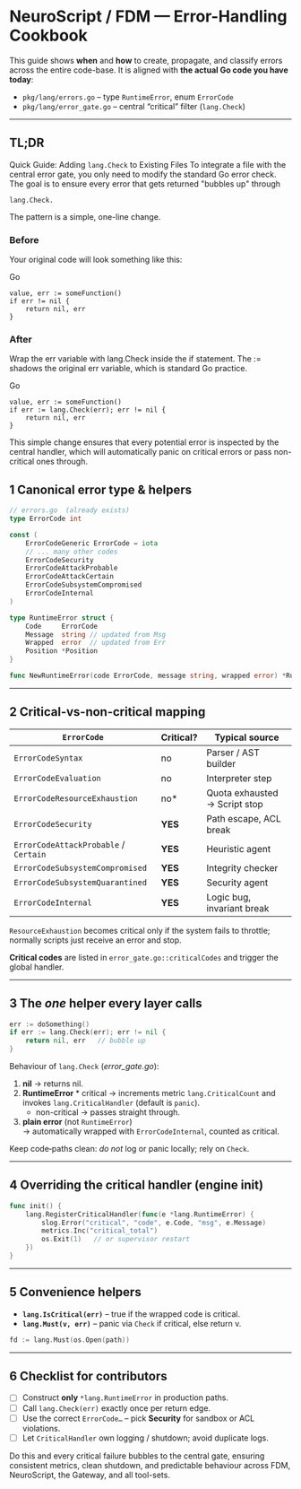 # NeuroScript / FDM — Error-Handling Cookbook

This guide shows **when** and **how** to create, propagate, and classify
errors across the entire code-base.  It is aligned with **the actual Go
code you have today**:

* `pkg/lang/errors.go`          – type `RuntimeError`, enum `ErrorCode`
* `pkg/lang/error_gate.go`      – central “critical” filter (`lang.Check`)

---

## TL;DR

Quick Guide: Adding `lang.Check` to Existing Files
To integrate a file with the central error gate, you only need to modify the standard Go error check. The goal is to ensure every error that gets returned "bubbles up" through 

```golang
lang.Check.
``` 

The pattern is a simple, one-line change.

### Before
Your original code will look something like this:

Go
```golang
value, err := someFunction()
if err != nil {
    return nil, err
}
```

### After

Wrap the err variable with lang.Check inside the if statement. The := shadows the original err variable, which is standard Go practice.

Go
```golang
value, err := someFunction()
if err := lang.Check(err); err != nil {
    return nil, err
}
```

This simple change ensures that every potential error is inspected by the central handler, which will automatically panic on critical errors or pass non-critical ones through. 

## 1  Canonical error type & helpers

```go
// errors.go  (already exists)
type ErrorCode int

const (
    ErrorCodeGeneric ErrorCode = iota
    // ... many other codes
    ErrorCodeSecurity
    ErrorCodeAttackProbable
    ErrorCodeAttackCertain
    ErrorCodeSubsystemCompromised
    ErrorCodeInternal
)

type RuntimeError struct {
    Code     ErrorCode
    Message  string // updated from Msg
    Wrapped  error  // updated from Err
    Position *Position
}

func NewRuntimeError(code ErrorCode, message string, wrapped error) *RuntimeError // updated signature
```

---

## 2  Critical-vs-non-critical mapping

| `ErrorCode`                         | Critical? | Typical source                |
|------------------------------------|-----------|--------------------------------|
| `ErrorCodeSyntax`                  | no        | Parser / AST builder           |
| `ErrorCodeEvaluation`              | no        | Interpreter step               |
| `ErrorCodeResourceExhaustion`      | no* | Quota exhausted → Script stop  |
| `ErrorCodeSecurity`                | **YES** | Path escape, ACL break         |
| `ErrorCodeAttackProbable` / `Certain` | **YES**| Heuristic agent      |
| `ErrorCodeSubsystemCompromised`    | **YES** | Integrity checker              |
| `ErrorCodeSubsystemQuarantined`    | **YES** | Security agent                 |
| `ErrorCodeInternal`                | **YES** | Logic bug, invariant break     |

`ResourceExhaustion` becomes critical only if the system fails to throttle; normally
scripts just receive an error and stop.

**Critical codes** are listed in `error_gate.go::criticalCodes` and trigger the global handler.

---

## 3  The *one* helper every layer calls

```go
err := doSomething()
if err := lang.Check(err); err != nil {
    return nil, err   // bubble up
}
```

Behaviour of `lang.Check` (_error_gate.go_):

1. **nil** → returns nil. 
2. **RuntimeError**    * critical   → increments metric `lang.CriticalCount` and invokes
     `lang.CriticalHandler` (default is `panic`).
   * non-critical → passes straight through.
3. **plain error** (not `RuntimeError`)  
   → automatically wrapped with `ErrorCodeInternal`, counted as critical.

Keep code‐paths clean: *do not* log or panic locally; rely on `Check`.

---

## 4  Overriding the critical handler (engine init)

```go
func init() {
    lang.RegisterCriticalHandler(func(e *lang.RuntimeError) {
        slog.Error("critical", "code", e.Code, "msg", e.Message)
        metrics.Inc("critical_total")
        os.Exit(1)   // or supervisor restart
    })
}
```

---

## 5  Convenience helpers

* **`lang.IsCritical(err)`** – true if the wrapped code is critical.
* **`lang.Must(v, err)`** – panic via `Check` if critical, else return v.

```go
fd := lang.Must(os.Open(path))
```

---

## 6  Checklist for contributors

* [ ] Construct **only** `*lang.RuntimeError` in production paths.
* [ ] Call `lang.Check(err)` exactly once per return edge.
* [ ] Use the correct `ErrorCode…` – pick **Security** for sandbox or ACL
      violations.
* [ ] Let `CriticalHandler` own logging / shutdown; avoid duplicate logs.

Do this and every critical failure bubbles to the central gate, ensuring
consistent metrics, clean shutdown, and predictable behaviour across FDM,
NeuroScript, the Gateway, and all tool-sets.